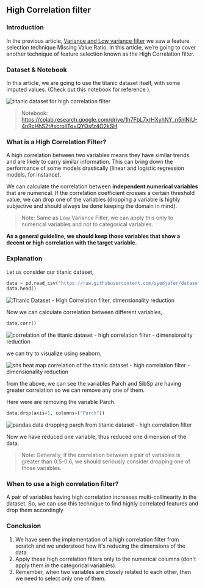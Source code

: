 ## High Correlation filter

### Introduction

In the previous article, [Variance and Low variance filter](https://blog.learnml.xyz/variance-and-low-variance-filter) we saw a feature selection technique Missing Value Ratio. In this article, we’re going to cover another technique of feature selection known as the High Correlation filter.

### Dataset & Notebook
In this article, we are going to use the titanic dataset itself, with some imputed values. (Check out this notebook for reference ).


![titanic dataset for high correlation filter](https://cdn.hashnode.com/res/hashnode/image/upload/v1646279383310/UJREnYq6O.png)

> Notebook: https://colab.research.google.com/drive/1h7FbL7xrHXyhNY_n5nlNjU-4nRcHhS2t#scrollTo=QYOsfz4O2kSH

### What is a High Correlation Filter?

A high correlation between two variables means they have similar trends and are likely to carry similar information. This can bring down the performance of some models drastically (linear and logistic regression models, for instance).

We can calculate the correlation between **independent numerical variables** that are numerical. If the correlation coefficient crosses a certain threshold value, we can drop one of the variables (dropping a variable is highly subjective and should always be done keeping the domain in mind).

> Note: Same as Low Variance Filter, we can apply this only to numerical variables and not to categorical variables.

**As a general guideline, we should keep those variables that show a decent or high correlation with the target variable.**

### Explanation

Let us consider our titanic dataset,

```python
data = pd.read_csv("https://raw.githubusercontent.com/syedjafer/datasets/main/titanic.csv")
data.head()
```

![Titanic Dataset - High Correlation filter, dimensionality reduction](https://cdn.hashnode.com/res/hashnode/image/upload/v1646279646982/_9AnXWAhu.png)

Now we can calculate correlation between different variables, 

```python
data.corr()
```


![correlation of the titanic dataset - high correlation filter - dimensionality reduction](https://cdn.hashnode.com/res/hashnode/image/upload/v1646279723627/MLob_i55o.png)

we can try to visualize using seaborn, 


![sns heat map correlation of the titanic dataset - high correlation filter - dimensionality reduction](https://cdn.hashnode.com/res/hashnode/image/upload/v1646279757101/qO3ZpnyT7.png)

from the above, we can see the variables Parch and SibSp are having greater correlation so we can remove any one of them. 

Here were are removing the variable Parch. 

```python
data.drop(axis=1, columns=["Parch"])
```

![pandas data dropping parch from titanic dataset - high correlation filter](https://cdn.hashnode.com/res/hashnode/image/upload/v1646280073378/_uUv4eWRs.png)

Now we have reduced one variable, thus reduced one dimension of the data. 

> Note: Generally, if the correlation between a pair of variables is greater than 0.5-0.6, we should seriously consider dropping one of those variables.


### When to use a high correlation filter?

A pair of variables having high correlation increases multi-collinearity in the dataset. So, we can use this technique to find highly correlated features and drop them accordingly


### Conclusion
1. We have seen the implementation of a high correlation filter from scratch and we understood how it's reducing the dimensions of the data.
2. Apply these high correlation filters only to the numerical columns (don't apply them in the categorical variables).
3. Remember, when two variables are closely related to each other, then we need to select only one of them.

